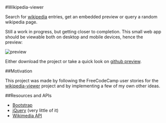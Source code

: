 #Wikipedia-viewer

Search for [wikipedia](https://www.wikipedia.org/) entries, get an embedded preview or query a random wikipedia page.

Still a work in progress, but getting closer to completion. This small web app should be viewable both on desktop and mobile devices, hence the preview:

![preview](http://res.cloudinary.com/forgoroe/image/upload/c_scale,w_1036/v1477087779/previews/wikipedia_viewer_preview.png)

Either download the project or take a quick look on [github preview](http://htmlpreview.github.io/?https://github.com/forgoroe/wikipedia-viewer/blob/master/index.html).

##Motivation

This project was made by following the FreeCodeCamp user stories for the [wikipedia-viewer](https://www.freecodecamp.com/challenges/build-a-wikipedia-viewer) project and by implementing a few of my own other ideas.

##Resources and APIs

- [Bootstrap](http://getbootstrap.com/)
- [jQuery](https://jquery.com/) (very little of it)
- [Wikimedia API](https://www.mediawiki.org/wiki/API:Main_page)
